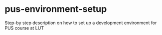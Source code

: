 pus-environment-setup
=====================

Step-by step description on how to set up a development environment for PUS course at LUT
